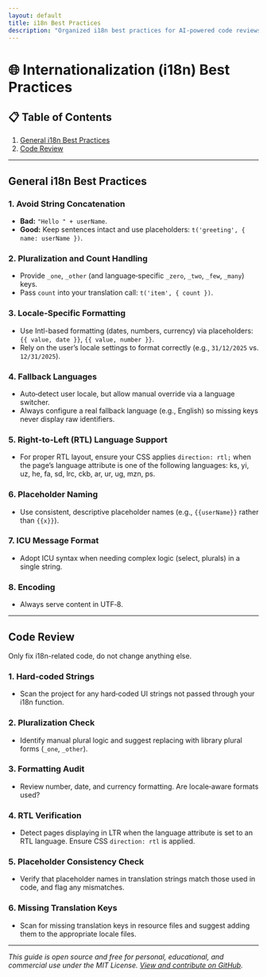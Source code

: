 ```yaml
---
layout: default
title: i18n Best Practices
description: "Organized i18n best practices for AI-powered code reviews"
---
```


# 🌐 Internationalization (i18n) Best Practices

## 📋 Table of Contents

1. [General i18n Best Practices](#general-i18n-best-practices)
2. [Code Review](#code-review)

---

## General i18n Best Practices

### 1. Avoid String Concatenation
- **Bad:** `"Hello " + userName`.
- **Good:** Keep sentences intact and use placeholders: `t('greeting', { name: userName })`.

### 2. Pluralization and Count Handling
- Provide `_one`, `_other` (and language‑specific `_zero`, `_two`, `_few`, `_many`) keys.
- Pass `count` into your translation call: `t('item', { count })`.

### 3. Locale‑Specific Formatting
- Use Intl-based formatting (dates, numbers, currency) via placeholders: `{{ value, date }}`, `{{ value, number }}`.
- Rely on the user’s locale settings to format correctly (e.g., `31/12/2025` vs. `12/31/2025`).

### 4. Fallback Languages
- Auto‑detect user locale, but allow manual override via a language switcher.
- Always configure a real fallback language (e.g., English) so missing keys never display raw identifiers.

### 5. Right‑to‑Left (RTL) Language Support
- For proper RTL layout, ensure your CSS applies `direction: rtl;` when the page’s language attribute is one of the following languages: ks, yi, uz, he, fa, sd, lrc, ckb, ar, ur, ug, mzn, ps.

### 6. Placeholder Naming
- Use consistent, descriptive placeholder names (e.g., `{{userName}}` rather than `{{x}}`).

### 7. ICU Message Format
- Adopt ICU syntax when needing complex logic (select, plurals) in a single string.

### 8. Encoding
- Always serve content in UTF‑8.

---

## Code Review

Only fix i18n-related code, do not change anything else.

### 1. Hard‑coded Strings
- Scan the project for any hard‑coded UI strings not passed through your i18n function.

### 2. Pluralization Check
- Identify manual plural logic and suggest replacing with library plural forms (`_one`, `_other`).

### 3. Formatting Audit
- Review number, date, and currency formatting. Are locale‑aware formats used?

### 4. RTL Verification
- Detect pages displaying in LTR when the language attribute is set to an RTL language. Ensure CSS `direction: rtl` is applied.

### 5. Placeholder Consistency Check
- Verify that placeholder names in translation strings match those used in code, and flag any mismatches.

### 6. Missing Translation Keys
- Scan for missing translation keys in resource files and suggest adding them to the appropriate locale files.

---

*This guide is open source and free for personal, educational, and commercial use under the MIT License. [View and contribute on GitHub](https://github.com/locagent/i18n-best-practices/blob/main/index.md).*
